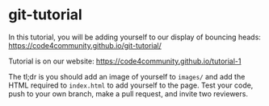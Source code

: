 # git-tutorial

In this tutorial, you will be adding yourself to our display of bouncing heads: https://code4community.github.io/git-tutorial/

Tutorial is on our website: https://code4community.github.io/tutorial-1

The tl;dr is you should add an image of yourself to `images/` and add the HTML required to `index.html` to add yourself to the page. Test your code, push to your own branch, make a pull request, and invite two reviewers.